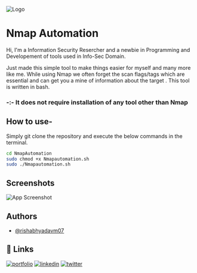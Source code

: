 
![Logo](https://imgur.com/7x077ia)


# Nmap Automation

Hi,
I'm a Information Security Resercher and a newbie in Programming and Developement of tools used in Info-Sec Domain.

Just made this simple tool to make things easier for myself and many more like me. While using Nmap we often forget the scan flags/tags which are essential and can get you a mine of information about the target .
This tool is written in bash.

### -:- It does not require installation of any tool other than Nmap




##  How to use-
Simply git clone the repository and execute the below commands in the terminal.

```bash
cd NmapAutomation
sudo chmod +x Nmapautomation.sh
sudo ./Nmapautomation.sh

```
    
## Screenshots

![App Screenshot](https://www.google.com/url?sa=i&url=https%3A%2F%2Fwww.nbcnews.com%2Ftechnolog%2Fno-googling-says-google-unless-you-really-mean-it-1c9078566&psig=AOvVaw31G0TJo1IIto9LHYpMIHJs&ust=1639391660369000&source=images&cd=vfe&ved=0CAsQjRxqFwoTCNDWnf-H3vQCFQAAAAAdAAAAABAD)


## Authors

- [@rishabhyadavm07](https://github.com/rishabhyadavm07)


## 🔗 Links
[![portfolio](https://img.shields.io/badge/my_portfolio-000?style=for-the-badge&logo=ko-fi&logoColor=white)](https://www.rishabhyadav.in/)
[![linkedin](https://img.shields.io/badge/linkedin-0A66C2?style=for-the-badge&logo=linkedin&logoColor=white)](https://www.linkedin.com/in/rishabhyadavm07/)
[![twitter](https://img.shields.io/badge/twitter-1DA1F2?style=for-the-badge&logo=twitter&logoColor=white)](https://twitter.com/rishabhyadavm07)

